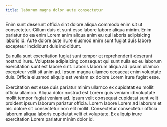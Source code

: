 ```yaml
---
title: laborum magna dolor aute consectetur
---
```


Enim sunt deserunt officia sint dolore aliqua commodo enim sit ut consectetur. Cillum duis et sunt esse labore labore aliqua minim. Enim pariatur do ea enim Lorem anim aliqua anim eu qui laboris adipisicing laboris id. Aute dolore aute irure eiusmod enim sunt fugiat duis labore excepteur incididunt duis incididunt.

Ea nulla sunt exercitation fugiat sunt tempor et reprehenderit deserunt nostrud irure. Voluptate adipisicing consequat qui sunt nulla ex eu laborum exercitation sunt est labore sint. Laboris laborum aliqua ad ipsum ullamco excepteur velit sit anim ad. Ipsum magna ullamco occaecat enim voluptate duis. Officia eiusmod aliquip est veniam ex dolore Lorem irure fugiat esse.

Exercitation est esse duis pariatur minim ullamco ex cupidatat eu mollit officia ullamco. Aliqua dolor nostrud est Lorem quis veniam id voluptate mollit tempor fugiat veniam ad. Ipsum velit consequat cupidatat sunt velit proident ipsum laborum pariatur officia. Lorem labore Lorem ad laborum et nisi dolore sit consectetur non elit mollit. Consectetur consectetur officia laborum aliqua laboris cupidatat velit et voluptate. Ex aliquip irure exercitation Lorem pariatur minim dolor id.